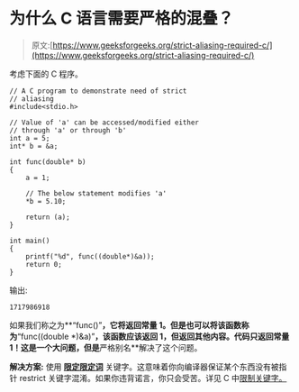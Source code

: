 # 为什么 C 语言需要严格的混叠？

> 原文:[https://www.geeksforgeeks.org/strict-aliasing-required-c/](https://www.geeksforgeeks.org/strict-aliasing-required-c/)

考虑下面的 C 程序。

```
// A C program to demonstrate need of strict 
// aliasing
#include<stdio.h>

// Value of 'a' can be accessed/modified either
// through 'a' or through 'b'
int a = 5;
int* b = &a;

int func(double* b)
{
    a = 1;

    // The below statement modifies 'a'
    *b = 5.10;

    return (a);
}

int main()
{
    printf("%d", func((double*)&a));
    return 0;
}
```

输出:

```
1717986918
```

如果我们称之为**“func()”**，它将返回常量 1。但是也可以将该函数称为**“func((double *)&a)”**，该函数应该返回 1，但返回其他内容。代码只返回常量 1！这是一个大问题，但是**严格别名**解决了这个问题。

**解决方案:**
使用 **[限定限定词](https://www.geeksforgeeks.org/restrict-keyword-c/)** 关键字。这意味着你向编译器保证某个东西没有被指针 restrict 关键字混淆。如果你违背诺言，你只会受苦。详见 C 中[限制关键字。](https://www.geeksforgeeks.org/restrict-keyword-c/)